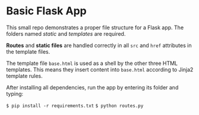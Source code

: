 # Basic Flask App

This small repo demonstrates a proper file structure for a Flask app. The folders named *static* and *templates* are required.

**Routes** and **static files** are handled correctly in all `src` and `href` attributes in the template files.

The template file `base.html` is used as a shell by the other three HTML templates. This means they insert content into `base.html` according to Jinja2 template rules.

After installing all dependencies, run the app by entering its folder and typing:

`$ pip install -r requirements.txt`
`$ python routes.py`
